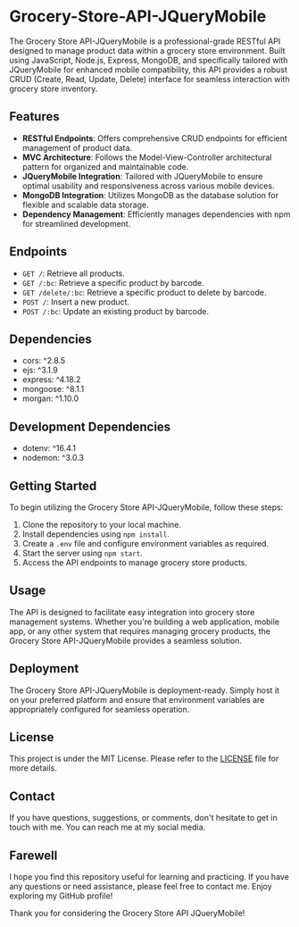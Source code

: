# Grocery-Store-API-JQueryMobile

The Grocery Store API-JQueryMobile is a professional-grade RESTful API designed to manage product data within a grocery store environment. Built using JavaScript, Node.js, Express, MongoDB, and specifically tailored with JQueryMobile for enhanced mobile compatibility, this API provides a robust CRUD (Create, Read, Update, Delete) interface for seamless interaction with grocery store inventory.

## Features

- **RESTful Endpoints**: Offers comprehensive CRUD endpoints for efficient management of product data.
- **MVC Architecture**: Follows the Model-View-Controller architectural pattern for organized and maintainable code.
- **JQueryMobile Integration**: Tailored with JQueryMobile to ensure optimal usability and responsiveness across various mobile devices.
- **MongoDB Integration**: Utilizes MongoDB as the database solution for flexible and scalable data storage.
- **Dependency Management**: Efficiently manages dependencies with npm for streamlined development.

## Endpoints

- `GET /`: Retrieve all products.
- `GET /:bc`: Retrieve a specific product by barcode.
- `GET /delete/:bc`: Retrieve a specific product to delete by barcode.
- `POST /`: Insert a new product.
- `POST /:bc`: Update an existing product by barcode.

## Dependencies

- cors: ^2.8.5
- ejs: ^3.1.9
- express: ^4.18.2
- mongoose: ^8.1.1
- morgan: ^1.10.0

## Development Dependencies

- dotenv: ^16.4.1
- nodemon: ^3.0.3

## Getting Started

To begin utilizing the Grocery Store API-JQueryMobile, follow these steps:

1. Clone the repository to your local machine.
2. Install dependencies using `npm install`.
3. Create a `.env` file and configure environment variables as required.
4. Start the server using `npm start`.
5. Access the API endpoints to manage grocery store products.

## Usage

The API is designed to facilitate easy integration into grocery store management systems. Whether you're building a web application, mobile app, or any other system that requires managing grocery products, the Grocery Store API-JQueryMobile provides a seamless solution.

## Deployment

The Grocery Store API-JQueryMobile is deployment-ready. Simply host it on your preferred platform and ensure that environment variables are appropriately configured for seamless operation.

## License

This project is under the MIT License. Please refer to the [LICENSE](LICENSE) file for more details.

## Contact

If you have questions, suggestions, or comments, don't hesitate to get in touch with me. You can reach me at my social media.

## Farewell
I hope you find this repository useful for learning and practicing. If you have any questions or need assistance, please feel free to contact me. Enjoy exploring my GitHub profile!

Thank you for considering the Grocery Store API JQueryMobile!
